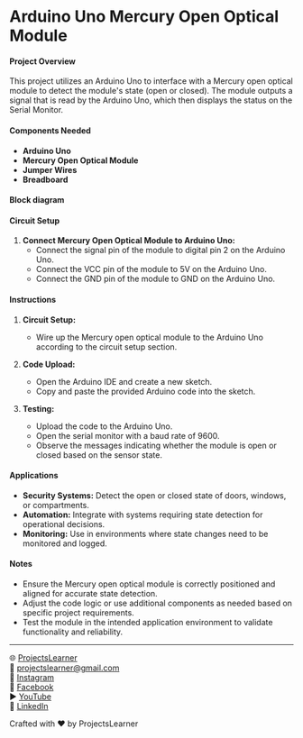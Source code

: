 # Arduino Uno Mercury Open Optical Module

#### Project Overview

This project utilizes an Arduino Uno to interface with a Mercury open optical module to detect the module's state (open or closed). The module outputs a signal that is read by the Arduino Uno, which then displays the status on the Serial Monitor.

#### Components Needed

- **Arduino Uno**
- **Mercury Open Optical Module**
- **Jumper Wires**
- **Breadboard**

#### Block diagram


#### Circuit Setup

1. **Connect Mercury Open Optical Module to Arduino Uno:**
   - Connect the signal pin of the module to digital pin 2 on the Arduino Uno.
   - Connect the VCC pin of the module to 5V on the Arduino Uno.
   - Connect the GND pin of the module to GND on the Arduino Uno.

#### Instructions

1. **Circuit Setup:**
   - Wire up the Mercury open optical module to the Arduino Uno according to the circuit setup section.

2. **Code Upload:**
   - Open the Arduino IDE and create a new sketch.
   - Copy and paste the provided Arduino code into the sketch.

3. **Testing:**
   - Upload the code to the Arduino Uno.
   - Open the serial monitor with a baud rate of 9600.
   - Observe the messages indicating whether the module is open or closed based on the sensor state.

#### Applications

- **Security Systems:** Detect the open or closed state of doors, windows, or compartments.
- **Automation:** Integrate with systems requiring state detection for operational decisions.
- **Monitoring:** Use in environments where state changes need to be monitored and logged.

#### Notes

- Ensure the Mercury open optical module is correctly positioned and aligned for accurate state detection.
- Adjust the code logic or use additional components as needed based on specific project requirements.
- Test the module in the intended application environment to validate functionality and reliability.

---

🌐 [ProjectsLearner](https://projectslearner.com/learn/arduino-uno-mercury-open-optical-module)  
📧 [projectslearner@gmail.com](mailto:projectslearner@gmail.com)  
📸 [Instagram](https://www.instagram.com/projectslearner/)  
📘 [Facebook](https://www.facebook.com/projectslearner)  
▶️ [YouTube](https://www.youtube.com/@ProjectsLearner)  
📘 [LinkedIn](https://www.linkedin.com/in/projectslearner)

Crafted with ❤️ by ProjectsLearner